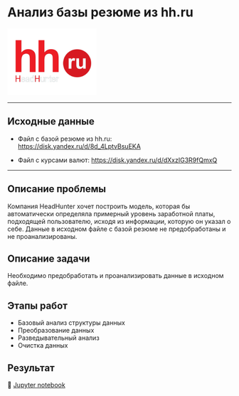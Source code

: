 # Анализ базы резюме из hh.ru

<img src='img/hhout.png' width=200>

___
## Исходные данные
 - Файл с базой резюме из hh.ru:  https://disk.yandex.ru/d/8d_4LptvBsuEKA

 - Файл с курсами валют: https://disk.yandex.ru/d/dXxzIG3R9fQmxQ
___
## Описание проблемы
Компания HeadHunter хочет построить модель, которая бы автоматически определяла примерный уровень заработной платы, подходящей пользователю, исходя из информации, которую он указал о себе. Данные в исходном файле с базой резюме не предобработаны и не проанализированы.
## Описание задачи
Необходимо предобработать и проанализировать данные в исходном файле.
## Этапы работ
- Базовый анализ структуры данных
- Преобразование данных
- Разведывательный анализ
- Очистка данных
## Результат
:scroll: [Jupyter notebook](https://github.com/NazarovMichail/Data-Analysis/blob/master/HH%20Analysis/HW-3%20%D0%90%D0%BD%D0%B0%D0%BB%D0%B8%D0%B7%20%D1%80%D0%B5%D0%B7%D1%8E%D0%BC%D0%B5%20%D0%B8%D0%B7%20HH.ru.ipynb)
